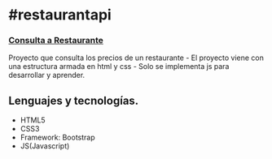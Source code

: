 # #restaurantapi

### [Consulta a Restaurante](https://megagringa.github.io/restaurantapi/index.html)

Proyecto que consulta los precios de un restaurante - El proyecto viene con una estructura armada en html y css - 
         Solo se implementa js para desarrollar y aprender. 


## Lenguajes y tecnologías.

- HTML5
- CSS3
- Framework: Bootstrap
- JS(Javascript)

